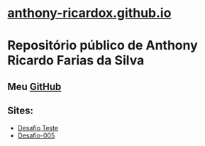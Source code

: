 # [anthony-ricardox.github.io](https://anthony-ricardox.github.io/)
# Repositório público de Anthony Ricardo Farias da Silva
## Meu [GitHub](https://github.com/anthony-ricardox)

## Sites:
* [Desafio Teste](https://anthony-ricardox.github.io/html-css/desafios/desafio-10)
*  [Desafio-005](https://anthony-ricardox.github.io/html-css/desafios/desafio-005)
